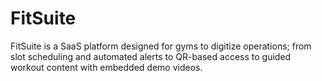 # FitSuite
FitSuite is a SaaS platform designed for gyms to digitize operations; from slot scheduling and automated alerts to QR-based access to guided workout content with embedded demo videos.
